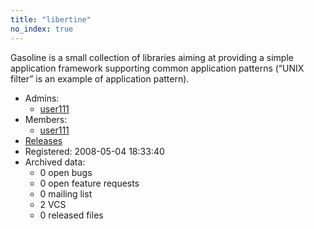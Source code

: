 ```yaml
---
title: "libertine"
no_index: true
---
```


Gasoline is a small collection of libraries aiming at providing a simple application framework supporting common application patterns (“UNIX filter” is an example of application pattern).


* Admins:
  * [user111](/users/user111)
* Members:
  * [user111](/users/user111)
* [Releases](https://download.ocamlcore.org/libertine)
* Registered: 2008-05-04 18:33:40
* Archived data:
  * 0 open bugs
  * 0 open feature requests
  * 0 mailing list
  * 2 VCS
  * 0 released files
